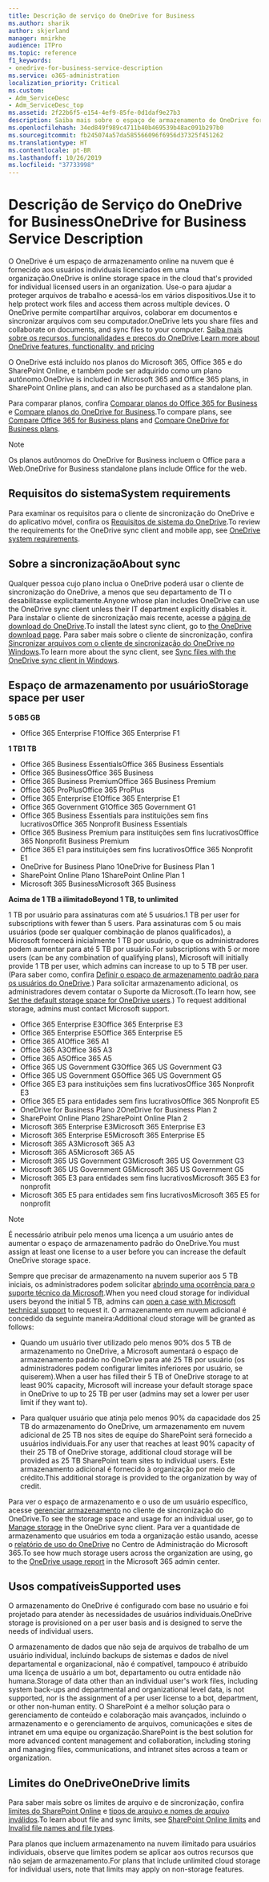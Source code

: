 ```yaml
---
title: Descrição de serviço do OneDrive for Business
ms.author: sharik
author: skjerland
manager: mnirkhe
audience: ITPro
ms.topic: reference
f1_keywords:
- onedrive-for-business-service-description
ms.service: o365-administration
localization_priority: Critical
ms.custom:
- Adm_ServiceDesc
- Adm_ServiceDesc_top
ms.assetid: 2f22b6f5-e154-4ef9-85fe-0d1daf9e27b3
description: Saiba mais sobre o espaço de armazenamento do OneDrive fornecido para cada plano de assinatura.
ms.openlocfilehash: 34ed849f989c4711b40b469539b48ac091b297b0
ms.sourcegitcommit: fb245074a57da585566096f6956d37325f451262
ms.translationtype: HT
ms.contentlocale: pt-BR
ms.lasthandoff: 10/26/2019
ms.locfileid: "37733998"
---
```

# <a name="onedrive-for-business-service-description"></a><span data-ttu-id="9fab5-103">Descrição de Serviço do OneDrive for Business</span><span class="sxs-lookup"><span data-stu-id="9fab5-103">OneDrive for Business Service Description</span></span>

<span data-ttu-id="9fab5-104">O OneDrive é um espaço de armazenamento online na nuvem que é fornecido aos usuários individuais licenciados em uma organização.</span><span class="sxs-lookup"><span data-stu-id="9fab5-104">OneDrive is online storage space in the cloud that's provided for individual licensed users in an organization.</span></span> <span data-ttu-id="9fab5-105">Use-o para ajudar a proteger arquivos de trabalho e acessá-los em vários dispositivos.</span><span class="sxs-lookup"><span data-stu-id="9fab5-105">Use it to help protect work files and access them across multiple devices.</span></span> <span data-ttu-id="9fab5-106">O OneDrive permite compartilhar arquivos, colaborar em documentos e sincronizar arquivos com seu computador.</span><span class="sxs-lookup"><span data-stu-id="9fab5-106">OneDrive lets you share files and collaborate on documents, and sync files to your computer.</span></span> <span data-ttu-id="9fab5-107">[Saiba mais sobre os recursos, funcionalidades e preços do OneDrive](https://go.microsoft.com/fwlink/?linkid=850345).</span><span class="sxs-lookup"><span data-stu-id="9fab5-107">[Learn more about OneDrive features, functionality, and pricing](https://go.microsoft.com/fwlink/?linkid=850345)</span></span>
  
<span data-ttu-id="9fab5-108">O OneDrive está incluído nos planos do Microsoft 365, Office 365 e do SharePoint Online, e também pode ser adquirido como um plano autônomo.</span><span class="sxs-lookup"><span data-stu-id="9fab5-108">OneDrive is included in Microsoft 365 and Office 365 plans, in SharePoint Online plans, and can also be purchased as a standalone plan.</span></span> 
    
<span data-ttu-id="9fab5-109">Para comparar planos, confira [Comparar planos do Office 365 for Business](https://go.microsoft.com/fwlink/?linkid=799177) e [Compare planos do OneDrive for Business](https://products.office.com/onedrive-for-business/compare-onedrive-for-business-plans).</span><span class="sxs-lookup"><span data-stu-id="9fab5-109">To compare plans, see [Compare Office 365 for Business plans](https://go.microsoft.com/fwlink/?linkid=799177) and [Compare OneDrive for Business plans](https://products.office.com/onedrive-for-business/compare-onedrive-for-business-plans).</span></span> 
  
> [!NOTE]
> <span data-ttu-id="9fab5-110">Os planos autônomos do OneDrive for Business incluem o Office para a Web.</span><span class="sxs-lookup"><span data-stu-id="9fab5-110">OneDrive for Business standalone plans include Office for the web.</span></span> 
  
## <a name="system-requirements"></a><span data-ttu-id="9fab5-111">Requisitos do sistema</span><span class="sxs-lookup"><span data-stu-id="9fab5-111">System requirements</span></span>

<span data-ttu-id="9fab5-112">Para examinar os requisitos para o cliente de sincronização do OneDrive e do aplicativo móvel, confira os [Requisitos de sistema do OneDrive](https://go.microsoft.com/fwlink/?linkid=837584).</span><span class="sxs-lookup"><span data-stu-id="9fab5-112">To review the requirements for the OneDrive sync client and mobile app, see [OneDrive system requirements](https://go.microsoft.com/fwlink/?linkid=837584).</span></span>
  
## <a name="about-sync"></a><span data-ttu-id="9fab5-113">Sobre a sincronização</span><span class="sxs-lookup"><span data-stu-id="9fab5-113">About sync</span></span>

<span data-ttu-id="9fab5-114">Qualquer pessoa cujo plano inclua o OneDrive poderá usar o cliente de sincronização do OneDrive, a menos que seu departamento de TI o desabilitasse explicitamente.</span><span class="sxs-lookup"><span data-stu-id="9fab5-114">Anyone whose plan includes OneDrive can use the OneDrive sync client unless their IT department explicitly disables it.</span></span> <span data-ttu-id="9fab5-115">Para instalar o cliente de sincronização mais recente, acesse a [página de download do OneDrive](https://onedrive.live.com/about/download/).</span><span class="sxs-lookup"><span data-stu-id="9fab5-115">To install the latest sync client, go to [the OneDrive download page](https://onedrive.live.com/about/download/).</span></span> <span data-ttu-id="9fab5-116">Para saber mais sobre o cliente de sincronização, confira [Sincronizar arquivos com o cliente de sincronização do OneDrive no Windows](https://support.office.com/article/615391c4-2bd3-4aae-a42a-858262e42a49).</span><span class="sxs-lookup"><span data-stu-id="9fab5-116">To learn more about the sync client, see [Sync files with the OneDrive sync client in Windows](https://support.office.com/article/615391c4-2bd3-4aae-a42a-858262e42a49).</span></span>
  
## <a name="storage-space-per-user"></a><span data-ttu-id="9fab5-117">Espaço de armazenamento por usuário</span><span class="sxs-lookup"><span data-stu-id="9fab5-117">Storage space per user</span></span>

<span data-ttu-id="9fab5-118">**5 GB**</span><span class="sxs-lookup"><span data-stu-id="9fab5-118">**5 GB**</span></span>

- <span data-ttu-id="9fab5-119">Office 365 Enterprise F1</span><span class="sxs-lookup"><span data-stu-id="9fab5-119">Office 365 Enterprise F1</span></span>

<span data-ttu-id="9fab5-120">**1 TB**</span><span class="sxs-lookup"><span data-stu-id="9fab5-120">**1 TB**</span></span>

- <span data-ttu-id="9fab5-121">Office 365 Business Essentials</span><span class="sxs-lookup"><span data-stu-id="9fab5-121">Office 365 Business Essentials</span></span>
- <span data-ttu-id="9fab5-122">Office 365 Business</span><span class="sxs-lookup"><span data-stu-id="9fab5-122">Office 365 Business</span></span>
- <span data-ttu-id="9fab5-123">Office 365 Business Premium</span><span class="sxs-lookup"><span data-stu-id="9fab5-123">Office 365 Business Premium</span></span>
- <span data-ttu-id="9fab5-124">Office 365 ProPlus</span><span class="sxs-lookup"><span data-stu-id="9fab5-124">Office 365 ProPlus</span></span>
- <span data-ttu-id="9fab5-125">Office 365 Enterprise E1</span><span class="sxs-lookup"><span data-stu-id="9fab5-125">Office 365 Enterprise E1</span></span>
- <span data-ttu-id="9fab5-126">Office 365 Government G1</span><span class="sxs-lookup"><span data-stu-id="9fab5-126">Office 365 Government G1</span></span>
- <span data-ttu-id="9fab5-127">Office 365 Business Essentials para instituições sem fins lucrativos</span><span class="sxs-lookup"><span data-stu-id="9fab5-127">Office 365 Nonprofit Business Essentials</span></span>
- <span data-ttu-id="9fab5-128">Office 365 Business Premium para instituições sem fins lucrativos</span><span class="sxs-lookup"><span data-stu-id="9fab5-128">Office 365 Nonprofit Business Premium</span></span>
- <span data-ttu-id="9fab5-129">Office 365 E1 para instituições sem fins lucrativos</span><span class="sxs-lookup"><span data-stu-id="9fab5-129">Office 365 Nonprofit E1</span></span>
- <span data-ttu-id="9fab5-130">OneDrive for Business Plano 1</span><span class="sxs-lookup"><span data-stu-id="9fab5-130">OneDrive for Business Plan 1</span></span>
- <span data-ttu-id="9fab5-131">SharePoint Online Plano 1</span><span class="sxs-lookup"><span data-stu-id="9fab5-131">SharePoint Online Plan 1</span></span>
- <span data-ttu-id="9fab5-132">Microsoft 365 Business</span><span class="sxs-lookup"><span data-stu-id="9fab5-132">Microsoft 365 Business</span></span>

<span data-ttu-id="9fab5-133">**Acima de 1 TB a ilimitado**</span><span class="sxs-lookup"><span data-stu-id="9fab5-133">**Beyond 1 TB, to unlimited**</span></span>
 
<span data-ttu-id="9fab5-134">1 TB por usuário para assinaturas com até 5 usuários.</span><span class="sxs-lookup"><span data-stu-id="9fab5-134">1 TB per user for subscriptions with fewer than 5 users.</span></span> <span data-ttu-id="9fab5-135">Para assinaturas com 5 ou mais usuários (pode ser qualquer combinação de planos qualificados), a Microsoft fornecerá inicialmente 1 TB por usuário, o que os administradores podem aumentar para até 5 TB por usuário.</span><span class="sxs-lookup"><span data-stu-id="9fab5-135">For subscriptions with 5 or more users (can be any combination of qualifying plans), Microsoft will initially provide 1 TB per user, which admins can increase to up to 5 TB per user.</span></span> <span data-ttu-id="9fab5-136">(Para saber como, confira [Definir o espaço de armazenamento padrão para os usuários do OneDrive](/onedrive/set-default-storage-space).) Para solicitar armazenamento adicional, os administradores devem contatar o Suporte da Microsoft.</span><span class="sxs-lookup"><span data-stu-id="9fab5-136">(To learn how, see [Set the default storage space for OneDrive users](/onedrive/set-default-storage-space).) To request additional storage, admins must contact Microsoft support.</span></span>

- <span data-ttu-id="9fab5-137">Office 365 Enterprise E3</span><span class="sxs-lookup"><span data-stu-id="9fab5-137">Office 365 Enterprise E3</span></span>
- <span data-ttu-id="9fab5-138">Office 365 Enterprise E5</span><span class="sxs-lookup"><span data-stu-id="9fab5-138">Office 365 Enterprise E5</span></span>
- <span data-ttu-id="9fab5-139">Office 365 A1</span><span class="sxs-lookup"><span data-stu-id="9fab5-139">Office 365 A1</span></span>
- <span data-ttu-id="9fab5-140">Office 365 A3</span><span class="sxs-lookup"><span data-stu-id="9fab5-140">Office 365 A3</span></span>
- <span data-ttu-id="9fab5-141">Office 365 A5</span><span class="sxs-lookup"><span data-stu-id="9fab5-141">Office 365 A5</span></span>
- <span data-ttu-id="9fab5-142">Office 365 US Government G3</span><span class="sxs-lookup"><span data-stu-id="9fab5-142">Office 365 US Government G3</span></span>
- <span data-ttu-id="9fab5-143">Office 365 US Government G5</span><span class="sxs-lookup"><span data-stu-id="9fab5-143">Office 365 US Government G5</span></span>
- <span data-ttu-id="9fab5-144">Office 365 E3 para instituições sem fins lucrativos</span><span class="sxs-lookup"><span data-stu-id="9fab5-144">Office 365 Nonprofit E3</span></span>
- <span data-ttu-id="9fab5-145">Office 365 E5 para entidades sem fins lucrativos</span><span class="sxs-lookup"><span data-stu-id="9fab5-145">Office 365 Nonprofit E5</span></span>
- <span data-ttu-id="9fab5-146">OneDrive for Business Plano 2</span><span class="sxs-lookup"><span data-stu-id="9fab5-146">OneDrive for Business Plan 2</span></span>
- <span data-ttu-id="9fab5-147">SharePoint Online Plano 2</span><span class="sxs-lookup"><span data-stu-id="9fab5-147">SharePoint Online Plan 2</span></span>
- <span data-ttu-id="9fab5-148">Microsoft 365 Enterprise E3</span><span class="sxs-lookup"><span data-stu-id="9fab5-148">Microsoft 365 Enterprise E3</span></span>
- <span data-ttu-id="9fab5-149">Microsoft 365 Enterprise E5</span><span class="sxs-lookup"><span data-stu-id="9fab5-149">Microsoft 365 Enterprise E5</span></span>
- <span data-ttu-id="9fab5-150">Microsoft 365 A3</span><span class="sxs-lookup"><span data-stu-id="9fab5-150">Microsoft 365 A3</span></span>
- <span data-ttu-id="9fab5-151">Microsoft 365 A5</span><span class="sxs-lookup"><span data-stu-id="9fab5-151">Microsoft 365 A5</span></span>
- <span data-ttu-id="9fab5-152">Microsoft 365 US Government G3</span><span class="sxs-lookup"><span data-stu-id="9fab5-152">Microsoft 365 US Government G3</span></span>
- <span data-ttu-id="9fab5-153">Microsoft 365 US Government G5</span><span class="sxs-lookup"><span data-stu-id="9fab5-153">Microsoft 365 US Government G5</span></span>
- <span data-ttu-id="9fab5-154">Microsoft 365 E3 para entidades sem fins lucrativos</span><span class="sxs-lookup"><span data-stu-id="9fab5-154">Microsoft 365 E3 for nonprofit</span></span>
- <span data-ttu-id="9fab5-155">Microsoft 365 E5 para entidades sem fins lucrativos</span><span class="sxs-lookup"><span data-stu-id="9fab5-155">Microsoft 365 E5 for nonprofit</span></span>

> [!NOTE]
> <span data-ttu-id="9fab5-156">É necessário atribuir pelo menos uma licença a um usuário antes de aumentar o espaço de armazenamento padrão do OneDrive.</span><span class="sxs-lookup"><span data-stu-id="9fab5-156">You must assign at least one license to a user before you can increase the default OneDrive storage space.</span></span> 
  
<span data-ttu-id="9fab5-157">Sempre que precisar de armazenamento na nuvem superior aos 5 TB iniciais, os administradores podem solicitar [abrindo uma ocorrência para o suporte técnico da Microsoft](https://go.microsoft.com/fwlink/?linkid=869559).</span><span class="sxs-lookup"><span data-stu-id="9fab5-157">When you need cloud storage for individual users beyond the initial 5 TB, admins can [open a case with Microsoft technical support](https://go.microsoft.com/fwlink/?linkid=869559) to request it.</span></span> <span data-ttu-id="9fab5-158">O armazenamento em nuvem adicional é concedido da seguinte maneira:</span><span class="sxs-lookup"><span data-stu-id="9fab5-158">Additional cloud storage will be granted as follows:</span></span> 
  
- <span data-ttu-id="9fab5-159">Quando um usuário tiver utilizado pelo menos 90% dos 5 TB de armazenamento no OneDrive, a Microsoft aumentará o espaço de armazenamento padrão no OneDrive para até 25 TB por usuário (os administradores podem configurar limites inferiores por usuário, se quiserem).</span><span class="sxs-lookup"><span data-stu-id="9fab5-159">When a user has filled their 5 TB of OneDrive storage to at least 90% capacity, Microsoft will increase your default storage space in OneDrive to up to 25 TB per user (admins may set a lower per user limit if they want to).</span></span> 
    
- <span data-ttu-id="9fab5-160">Para qualquer usuário que atinja pelo menos 90% da capacidade dos 25 TB do armazenamento do OneDrive, um armazenamento em nuvem adicional de 25 TB nos sites de equipe do SharePoint será fornecido a usuários individuais.</span><span class="sxs-lookup"><span data-stu-id="9fab5-160">For any user that reaches at least 90% capacity of their 25 TB of OneDrive storage, additional cloud storage will be provided as 25 TB SharePoint team sites to individual users.</span></span> <span data-ttu-id="9fab5-161">Este armazenamento adicional é fornecido à organização por meio de crédito.</span><span class="sxs-lookup"><span data-stu-id="9fab5-161">This additional storage is provided to the organization by way of credit.</span></span>
    
<span data-ttu-id="9fab5-162">Para ver o espaço de armazenamento e o uso de um usuário específico, acesse [gerenciar armazenamento](https://support.office.com/article/31519161-059C-4764-B6F8-F5CD29F7FE68) no cliente de sincronização do OneDrive.</span><span class="sxs-lookup"><span data-stu-id="9fab5-162">To see the storage space and usage for an individual user, go to [Manage storage](https://support.office.com/article/31519161-059C-4764-B6F8-F5CD29F7FE68) in the OneDrive sync client.</span></span> <span data-ttu-id="9fab5-163">Para ver a quantidade de armazenamento que usuários em toda a organização estão usando, acesse o [relatório de uso do OneDrive](/office365/admin/activity-reports/onedrive-for-business-usage) no Centro de Administração do Microsoft 365.</span><span class="sxs-lookup"><span data-stu-id="9fab5-163">To see how much storage users across the organization are using, go to the [OneDrive usage report](/office365/admin/activity-reports/onedrive-for-business-usage) in the Microsoft 365 admin center.</span></span> 
   
## <a name="supported-uses"></a><span data-ttu-id="9fab5-164">Usos compatíveis</span><span class="sxs-lookup"><span data-stu-id="9fab5-164">Supported uses</span></span>

<span data-ttu-id="9fab5-165">O armazenamento do OneDrive é configurado com base no usuário e foi projetado para atender às necessidades de usuários individuais.</span><span class="sxs-lookup"><span data-stu-id="9fab5-165">OneDrive storage is provisioned on a per user basis and is designed to serve the needs of individual users.</span></span>
  
<span data-ttu-id="9fab5-166">O armazenamento de dados que não seja de arquivos de trabalho de um usuário individual, incluindo backups de sistemas e dados de nível departamental e organizacional, não é compatível, tampouco é atribuído uma licença de usuário a um bot, departamento ou outra entidade não humana.</span><span class="sxs-lookup"><span data-stu-id="9fab5-166">Storage of data other than an individual user's work files, including system back-ups and departmental and organizational level data, is not supported, nor is the assignment of a per user license to a bot, department, or other non-human entity.</span></span> <span data-ttu-id="9fab5-167">O SharePoint é a melhor solução para o gerenciamento de conteúdo e colaboração mais avançados, incluindo o armazenamento e o gerenciamento de arquivos, comunicações e sites de intranet em uma equipe ou organização.</span><span class="sxs-lookup"><span data-stu-id="9fab5-167">SharePoint is the best solution for more advanced content management and collaboration, including storing and managing files, communications, and intranet sites across a team or organization.</span></span>
  
## <a name="onedrive-limits"></a><span data-ttu-id="9fab5-168">Limites do OneDrive</span><span class="sxs-lookup"><span data-stu-id="9fab5-168">OneDrive limits</span></span>

<span data-ttu-id="9fab5-169">Para saber mais sobre os limites de arquivo e de sincronização, confira [limites do SharePoint Online](/office365/servicedescriptions/sharepoint-online-service-description/sharepoint-online-limits) e [tipos de arquivo e nomes de arquivo inválidos](https://support.office.com/article/64883a5d-228e-48f5-b3d2-eb39e07630fa).</span><span class="sxs-lookup"><span data-stu-id="9fab5-169">To learn about file and sync limits, see [SharePoint Online limits](/office365/servicedescriptions/sharepoint-online-service-description/sharepoint-online-limits) and [Invalid file names and file types](https://support.office.com/article/64883a5d-228e-48f5-b3d2-eb39e07630fa).</span></span>
  
<span data-ttu-id="9fab5-170">Para planos que incluem armazenamento na nuvem ilimitado para usuários individuais, observe que limites podem se aplicar aos outros recursos que não sejam de armazenamento.</span><span class="sxs-lookup"><span data-stu-id="9fab5-170">For plans that include unlimited cloud storage for individual users, note that limits may apply on non-storage features.</span></span> 
  